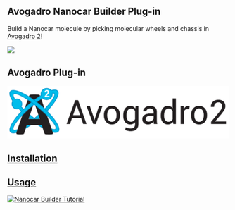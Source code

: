## Avogadro Nanocar Builder Plug-in
Build a Nanocar molecule by picking molecular wheels and chassis in [Avogadro 2](https://www.openchemistry.org/projects/avogadro2/)!

<img src='https://raw.githubusercontent.com/kbsezginel/nanocar-avogadro/master/docs/assets/img/nanocar-plugin.png'>

## Avogadro Plug-in

<p align="center"><img src='https://raw.githubusercontent.com/kbsezginel/chem-tools-tutorials/master/assets/img/Avogadro2_Full_Large.png' width="600"></p>

## [Installation](https://kbsezginel.github.io/nanocar-avogadro/installation)

## [Usage](https://kbsezginel.github.io/nanocar-avogadro/usage)

[![Nanocar Builder Tutorial](https://raw.githubusercontent.com/kbsezginel/chem-tools-tutorials/master/assets/img/nanocar-builder-tutorial-thumbnail.png)](https://www.youtube.com/watch?v=bNmIEJaXltg)
